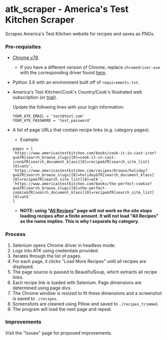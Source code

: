 # atk_scraper - America's Test Kitchen Scraper

Scrapes America's Test Kitchen website for recipes and saves as PNGs.

### Pre-requisites 

* [Chrome v78](https://www.techspot.com/downloads/4718-google-chrome-for-windows.html).
  * If you have a different version of Chrome, replace ```chromedriver.exe``` with the corresponding driver found [here](https://chromedriver.chromium.org/).

* Python 3.6 with an environment built off of ```requirements.txt```.

* America's Test Kitchen/Cook's Country/Cook's Illustrated web subscription (or [trial](https://www.cooksillustrated.com/trial)).
  
  Update the following lines with your login information:

  ```
  YOUR_ATK_EMAIL = 'test@test.com'
  YOUR_ATK_PASSWORD = 'test_password'
  ```

* A list of page URLs that contain recipe links (e.g. category pages). 
  * Example:
  ```
  pages = [
  'https://www.americastestkitchen.com/books/cook-it-in-cast-iron?q=&fR[search_browse_slugs][0]=cook-it-in-cast-iron&fR[search_document_klass][0]=recipe&fR[search_site_list][0]=atk',
  'https://www.americastestkitchen.com/recipes/browse/holiday?q=&fR[search_browse_slugs][0]=holiday&fR[search_document_klass][0]=recipe&fR[search_site_list][0]=atk',
  'https://www.americastestkitchen.com/books/the-perfect-cookie?q=&fR[search_browse_slugs][0]=the-perfect-cookie&fR[search_document_klass][0]=recipe&fR[search_site_list][0]=atk'
  ]
  ```
  * **NOTE: using "[All Recipes](https://www.americastestkitchen.com/recipes/browse)" page will not work as the site stops loading recipes after a finite amount. It will not load "All Recipes" as the name implies. This is why I separate by category.**
  
### Process

1. Selenium opens Chrome driver in headless mode.
2. Logs into ATK using credentials provided.
3. Iterates through the list of pages.
4. For each page, it clicks "Load More Recipes" until all recipes are displayed.
5. The page source is passed to BeautifulSoup, which extracts all recipe links.
6. Each recipe link is loaded with Selenium. Page dimensions are determined using page divs. 
7. The Chrome window is resized to fit these dimensions and a screenshot is saved to ```./recipes```.
8. Screenshots are cleaned using Pillow and saved to ```./recipes_trimmed```.
9. The program will load the next page and repeat.

### Improvements

Visit the "Issues" page for proposed improvements.
